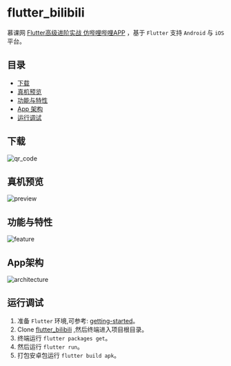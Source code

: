 # flutter_bilibili

慕课网 [Flutter高级进阶实战 仿哔哩哔哩APP](https://coding.imooc.com/class/487.html) ，基于 `Flutter` 支持 `Android` 与 `iOS` 平台。

## 目录

- [下载](#下载)
- [真机预览](#真机预览)
- [功能与特性](#功能与特性)
- [App 架构](#App架构)
- [运行调试](#运行调试)

## 下载

![qr_code](https://apk-1256738511.cos.ap-chengdu.myqcloud.com/FlutterBilibili/images/qr_code.png)

## 真机预览

![preview](https://coding.imooc.com/static/module/class/content/img/487/section1-main1.png)

## 功能与特性

![feature](https://apk-1256738511.cos.ap-chengdu.myqcloud.com/FlutterBilibili/images/feature.png)

## App架构

![architecture](https://apk-1256738511.cos.ap-chengdu.myqcloud.com/FlutterBilibili/images/architecture.png)

## 运行调试

1. 准备 `Flutter` 环境,可参考: [getting-started](<https://flutter-io.cn/docs/get-started/install>)。
2. Clone [flutter_bilibili](https://github.com/wkl007/flutter_bilibili.git) ,然后终端进入项目根目录。
3. 终端运行 `flutter packages get`。
4. 然后运行 `flutter run`。
5. 打包安卓包运行 `flutter build apk`。

